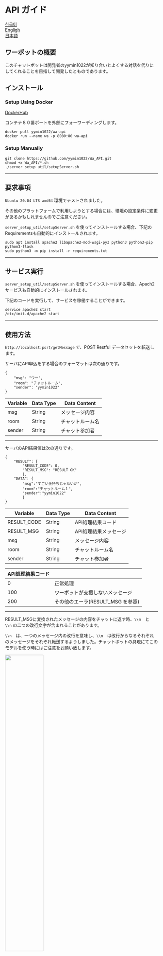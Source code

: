 ﻿# API ガイド

[한국어](Guide_KO.md)<br/>
[Engligh](Guide_EN.md)<br/>
[日本語](Guide_JP.md)

## ワーボットの概要

このチャットボットは開発者のyymin1022が知り合いとよくする対話を代りにしてくれることを目指して開発したとものであります。

## インストール

### Setup Using Docker

[DockerHub](https://hub.docker.com/repository/docker/yymin1022/wa-api)

コンテナ８０番ポートを外部にフォーワーディングします。

```
docker pull yymin1022/wa-api
docker run --name wa -p 8080:80 wa-api
```

### Setup Manually
```
git clone https://github.com/yymin1022/Wa_API.git
chmod +x Wa_API/*.sh
./server_setup_util/setupServer.sh
```

---

## 要求事項

```Ubuntu 20.04 LTS amd64``` 環境でテストされました。

その他のプラットフォームで利用しようとする場合には、環境の設定条件に変更があるかもしれませんのでご注意ください。

```server_setup_util/setupServer.sh``` を使ってインストールする場合、下記のRequirementsも自動的にインストールされます。

```
sudo apt install apache2 libapache2-mod-wsgi-py3 python3 python3-pip python3-flask
sudo python3 -m pip install -r requirements.txt
```

---

## サービス実行

```server_setup_util/setupServer.sh``` を使ってインストールする場合、Apach2 サービスも自動的にインストールされます。

下記のコードを実行して、サービスを稼働することができます。

```
service apache2 start
/etc/init.d/apache2 start
```

---

## 使用方法

```http://localhost:port/getMessage``` で、POST Restful データセットを転送します。

サーバにAPI申込をする場合のフォーマットは次の通りです。

```
{
    "msg": "ワー",
    "room": "チャットルーム",
    "sender": "yymin1022"
}
```

|Variable|Data Type|Data Content|
|---|---|---|
|msg|String|メッセージ内容|
|room|String|チャットルーム名|
|sender|String|チャット参加者|

---

サーバのAPI結果値は次の通りです。

```
{
    "RESULT": {
        "RESULT_CODE": 0,
        "RESULT_MSG": "RESULT OK"
        },
    "DATA": {
        "msg":"すごい金持ちじゃないか",
        "room":"チャットルーム１",
        "sender":"yymin1022"
        }
}
```

|Variable|Data Type|Data Content|
|---|---|---|
|RESULT_CODE|String|API処理結果コード|
|RESULT_MSG|String|API処理結果メッセージ|
|msg|String|メッセージ内容|
|room|String|チャットルーム名|
|sender|String|チャット参加者|

|API処理結果コード||
|---|---|
|0|正常処理|
|100|ワーボットが支援しないメッセージ|
|200|その他のエーラ(RESULT_MSG を参照)|

---

RESULT_MSGに変換されたメッセージの内容をチャットに返す時、```\\m```　と　```\\n``` の二つの改行文字が含まれることがあります。

```\\n```　は、一つのメッセージ内の改行を意味し、```\\m```　は改行からなるそれぞれのメッセージをそれぞれ転送するようしました。チャットボットの具現にてこのモデルを使う時にはご注意をお願い致します。

<img src="/README_IMG/WaSans.jpg" width="50%" />

## 使用例

次の使用例は応答可能なメッセージの一部であります。

すべてのメッセージ一覧は ```message.py``` でご確認できます。ワーボットの会話の大半は韓国語になっております。

|Message Content|Reply|
|---|---|
|꺼라|전기세 아깝다ㅡㅡ;;|
|ㄹㅇㅋㅋ|ㄹㅇㅋㅋ|
|멈춰|멈춰!!|
|무야호|그만큼 신나신다는거지~|
|아..|글쿤.. / 그래요.. 등 8종|
|와..|갑부;; / 기만;; / ㄹㅇ;; 등 7종|
|와!|샌즈! 아시는구나! 이거 겁.나.어.렵.습.니.다.|
|응애|응애 나 애기 등 3종|
|이런..|안됐군요.. 등 2종|
|자라|전기세 아깝다ㅡㅡ;;|
|자야지|구라ㅡㅡ;;|
|^^7|^^7|

## 具体例

[Wa.. for Discord](https://github.com/yymin1022/Wa_Bot_Discord)<br/>
[Wa.. for Telegram](https://github.com/yymin1022/Wa_Bot_Telegram)

## Want Contribute?

ボット制作に参加を希望する方は、```message.py``` を参照しコードを作成する後、```Pull Request```を登録しましたら管理者が周期的に確認の上、貴方のコードを　```Merge``` させていただきます。。<br/>
ただし、全体的なコードスタイルに合わせて正しい ```message_util``` ディレクトリのファイルにコードを書いてください。<br/>